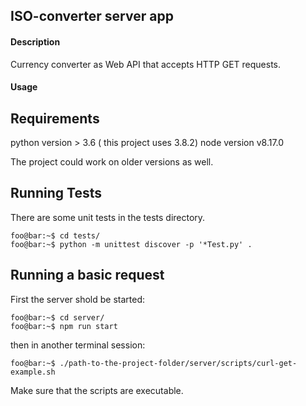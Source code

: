 ##  ISO-converter server app

#### Description
Currency converter as Web API that accepts HTTP GET requests.


#### Usage
## Requirements
python version  > 3.6 ( this project uses 3.8.2)
node version v8.17.0 

The project could work on older versions as well.


## Running Tests
There are some unit tests in the tests directory.


 ```console
 foo@bar:~$ cd tests/
 foo@bar:~$ python -m unittest discover -p '*Test.py' .
 ```

## Running a basic request

First the server shold be started:

 ```console
 foo@bar:~$ cd server/
 foo@bar:~$ npm run start
 ```
then in another terminal session:
 ```console
 foo@bar:~$ ./path-to-the-project-folder/server/scripts/curl-get-example.sh
 ```
 Make sure that the scripts are executable.




